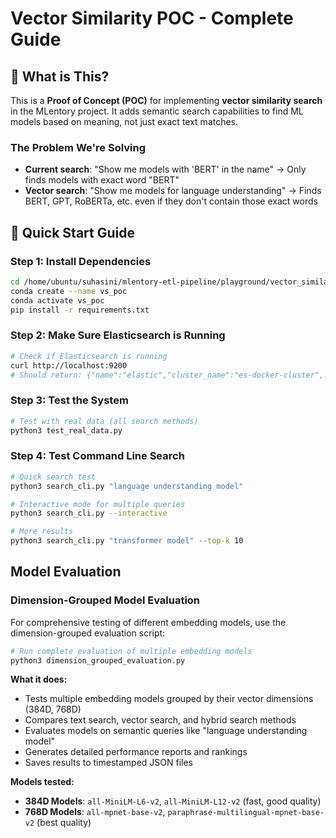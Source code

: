 # Vector Similarity POC - Complete Guide

## 🎯 What is This?

This is a **Proof of Concept (POC)** for implementing **vector similarity search** in the MLentory project. It adds semantic search capabilities to find ML models based on meaning, not just exact text matches.

### **The Problem We're Solving**
- **Current search**: "Show me models with 'BERT' in the name" → Only finds models with exact word "BERT"
- **Vector search**: "Show me models for language understanding" → Finds BERT, GPT, RoBERTa, etc. even if they don't contain those exact words

## 🚀 Quick Start Guide

### **Step 1: Install Dependencies**
```bash
cd /home/ubuntu/suhasini/mlentory-etl-pipeline/playground/vector_similarity_poc
conda create --name vs_poc
conda activate vs_poc
pip install -r requirements.txt
```

### **Step 2: Make Sure Elasticsearch is Running**
```bash
# Check if Elasticsearch is running
curl http://localhost:9200
# Should return: {"name":"elastic","cluster_name":"es-docker-cluster",...}
```

### **Step 3: Test the System**
```bash
# Test with real data (all search methods)
python3 test_real_data.py
```

### **Step 4: Test Command Line Search**
```bash
# Quick search test
python3 search_cli.py "language understanding model"

# Interactive mode for multiple queries
python3 search_cli.py --interactive

# More results
python3 search_cli.py "transformer model" --top-k 10
```

## Model Evaluation

### **Dimension-Grouped Model Evaluation**

For comprehensive testing of different embedding models, use the dimension-grouped evaluation script:

```bash
# Run complete evaluation of multiple embedding models
python3 dimension_grouped_evaluation.py
```

**What it does:**
- Tests multiple embedding models grouped by their vector dimensions (384D, 768D)
- Compares text search, vector search, and hybrid search methods
- Evaluates models on semantic queries like "language understanding model"
- Generates detailed performance reports and rankings
- Saves results to timestamped JSON files

**Models tested:**
- **384D Models**: `all-MiniLM-L6-v2`, `all-MiniLM-L12-v2` (fast, good quality)
- **768D Models**: `all-mpnet-base-v2`, `paraphrase-multilingual-mpnet-base-v2` (best quality)

